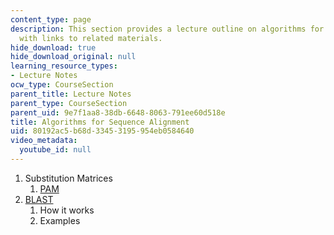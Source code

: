 ```yaml
---
content_type: page
description: This section provides a lecture outline on algorithms for sequence alignment
  with links to related materials.
hide_download: true
hide_download_original: null
learning_resource_types:
- Lecture Notes
ocw_type: CourseSection
parent_title: Lecture Notes
parent_type: CourseSection
parent_uid: 9e7f1aa8-38db-6648-8063-791ee60d518e
title: Algorithms for Sequence Alignment
uid: 80192ac5-b68d-3345-3195-954eb0584640
video_metadata:
  youtube_id: null
---
```


1.  Substitution Matrices
    1.  [PAM](http://en.wikipedia.org/wiki/Point_accepted_mutation)
2.  [BLAST](http://www.ncbi.nlm.nih.gov/BLAST/)
    1.  How it works
    2.  Examples